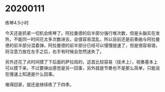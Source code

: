 # 20200111

练琴4.5小时

今天还是抓紧一切机会练琴了。阿拉曼德的后半部分强行堆次数，但是头脑实在发热，不能同一时间花太多次数进去，会很容易混乱，所以目前还是前奏曲与阿拉曼德的前半部分混着弹。阿拉曼德的前半部分已经可以慢慢提速了，但是很容易错，将注意力放在左手之后，右手有时候会忽然迷失了。

另外还花了点时间摸了下后面的萨拉班的，这首比较容易（技术上），视奏基本上可以摸下来，不过要弹出感觉是另一回事，另外就是节奏也不是那么简单，只能说在慢速上知道是什么回事。

难得回家，就还是继续练了下四季。

